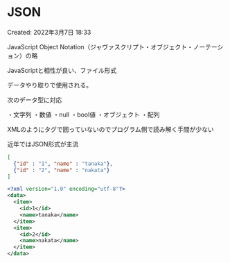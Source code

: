 # JSON

Created: 2022年3月7日 18:33

JavaScript Object Notation（ジャヴァスクリプト・オブジェクト・ノーテーション）の略

JavaScriptと相性が良い、ファイル形式

データやり取りで使用される。

次のデータ型に対応

・文字列
・数値
・null
・bool値
・オブジェクト
・配列

XMLのようにタグで囲っていないのでプログラム側で読み解く手間が少ない

近年ではJSON形式が主流

```json
[
  {"id" : "1", "name" : "tanaka"},
  {"id" : "2", "name" : "nakata"}
]
```

```xml
<?xml version="1.0" encoding="utf-8"?>
<data>
  <item>
    <id>1</id>
    <name>tanaka</name>
  </item>
  <item>
    <id>2</id>
    <name>nakata</name>
  </item>
</data>
```